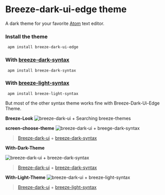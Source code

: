 

Breeze-dark-ui-edge theme
==============
 A dark theme for your favorite [Atom](http://atom.io) text editor.

   ### Install the theme

   ```shell
    apm install breeze-dark-ui-edge
   ```
   ### With [breeze-dark-syntax](https://atom.io/themes/breeze-dark-syntax)
   ```shell
    apm install breeze-dark-syntax
   ```
   ### With  [breeze-light-syntax](https://atom.io/themes/breeze-light-syntax)
   ```shell
    apm install breeze-light-syntax
   ```
   But most of the other syntax theme works fine with Breeze-Dark-Ui-Edge Theme.

   **Breeze-Look**
   ![breeze-dark-ui + Searching breeze-themes](https://github.com/jonayad/breeze-dark-ui-edge/blob/master/screenshoots/screen-01.png?raw=true "breeze-themes")

   **screen-choose-theme**
   ![breeze-dark-ui + breege-dark-syntax](https://github.com/jonayad/breeze-dark-ui-edge/blob/master/screenshoots/choose-theme.png?raw=true "breeze-theme & breeze-dark-syntax")
   > [Breeze-dark-ui](https://atom.io/themes/breeze-dark-ui-edge) + [breeze-dark-syntax](https://atom.io/themes/breeze-dark-syntax)

   **With-Dark-Theme**

   ![breeze-dark-ui + breeze-dark-syntax](https://github.com/jonayad/breeze-dark-ui-edge/blob/master/screenshoots/screen-02.png?raw=true "breeze-dark-syntax")
   > [Breeze-dark-ui](https://atom.io/themes/breeze-dark-ui-edge) + [breeze-dark-syntax](https://atom.io/themes/breeze-dark-syntax)

   **With-Light-Theme**
   ![breeze-dark-ui + breeze-light-syntax](https://github.com/jonayad/breeze-dark-ui-edge/blob/master/screenshoots/screen-03.png?raw=true "breeze-dark-syntax")
   > [Breeze-dark-ui](https://atom.io/themes/breeze-dark-ui-edge) + [breeze-light-syntax](https://atom.io/themes/breeze-light-syntax)
